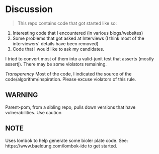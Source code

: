 # Discussion
> This repo contains code that got started like so:

1. Interesting code that I encountered (in various blogs/websites)
2. Some problems that got asked at Interviews (I think most of the  interviewers' details have been removed)
3. Code that I would like to ask my candidates.

I tried to convert most of them into a valid-junit test that asserts (mostly assertj). There may be some violators remaining.

_*Transparency*_
Most of the code, I indicated the source of the code/algorithm/inspiration. Please excuse violators of this rule.

<h2>WARNING</h2> Parent-pom, from a sibling repo, pulls down versions that have vulnerabilities. Use caution

<h2>NOTE</h2>
Uses lombok to help generate some bioler plate code. 
See: https://www.baeldung.com/lombok-ide to get started. 
